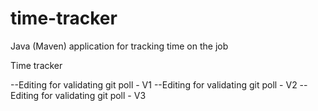 # time-tracker
Java (Maven) application for tracking time on the job

Time tracker

--Editing for validating git poll - V1
--Editing for validating git poll - V2
--Editing for validating git poll - V3
